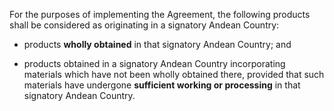For the purposes of implementing the Agreement, the following products shall be considered as originating in a signatory Andean Country:

- products **wholly obtained** in that signatory Andean Country; and

- products obtained in a signatory Andean Country incorporating materials which have not been wholly obtained there, provided that such materials have undergone **sufficient working or processing** in that signatory Andean Country.
